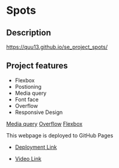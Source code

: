  # Spots

## Description
https://quu13.github.io/se_project_spots/

## Project features


- Flexbox
- Postioning
- Media query
- Font face
- Overflow
- Responsive Design

[Media query](../se_project_spots/Images/Mediaquery.png) 
[Overflow](../se_project_spots/Images/Overflow.png)
[Flexbox](../se_project_spots/Images/Flexbox.png)

This webpage is deployed to GitHub Pages

- [Deployment Link](https://quu13.github.io/se_project_spots/)

- [Video Link](https://drive.google.com/file/d/1JDlsk6TQb4s6Bg8u2L1B0ZxpTU61TCV_/view?usp=drive_link)
